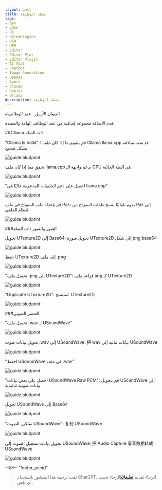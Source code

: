 ```yaml
---
layout: post
title: نقطة الوظيفة
tags:
- dev
- game
- UE
- UnreanEngine
- UE4
- UE5
- Editor
- Editor Plus
- Editor Plugin
- AI Chat
- Chatbot
- Image Generation
- OpenAI
- Azure
- Claude
- Gemini
- Ollama
description: نقطة الوظيفة
---
```


<meta property="og:title" content="UE 插件 AIChatPlus 使用说明 - 蓝图篇 - 功能节点" />

#العنوان الأزرق - عقد الوظائف

قدم الإضافة مجموعة إضافية من عقد الوظائف الهامة والمفيدة.

##Cllama ذات الصلة

"Cllama Is Valid"：قم بتقييم ما إذا كان ملف Cllama llama.cpp قد تمت مبادلته بشكل صحيح

![guide bludprint](assets/img/2024-ue-aichatplus/guide_util_1.png)

تحقق مما إذا كان ملف llama.cpp يدعم واجهة الـ GPU في البيئة الحالية.

![guide bludprint](assets/img/2024-ue-aichatplus/guide_util_2.png)

"احصل على دعم الخلفيات المدعومة حاليًا في llama.cpp"


![guide bludprint](assets/img/2024-ue-aichatplus/guide_util_3.png)

قم بإعداد ملف النموذج في ملف Pak: يقوم تلقائيًا بنسخ ملفات النموذج من Pak إلى النظام الملفي

![guide bludprint](assets/img/2024-ue-aichatplus/guide_util_4.png)

###الصور والصور ذات الصلة

تحويل UTexture2D إلى Base64: تحويل صورة UTexture2D إلى شكل png base64

![guide bludprint](assets/img/2024-ue-aichatplus/guide_util_5.png)

حفظ UTexture2D إلى ملف .png

![guide bludprint](assets/img/2024-ue-aichatplus/guide_util_6.png)

"تحميل ملف .png إلى UTexture2D": قراءة ملف png كـ UTexture2D

![guide bludprint](assets/img/2024-ue-aichatplus/guide_util_7.png)

"Duplicate UTexture2D": استنسخ UTexture2D

![guide bludprint](assets/img/2024-ue-aichatplus/guide_util_8.png)

###العنصر الصوتي

"تحميل ملف .wav لـ USoundWave"

![guide bludprint](assets/img/2024-ue-aichatplus/guide_util_9.png)

تحويل بيانات صوت .wav إلى USoundWave: 把 wav بيانات  ثنائية إلى USoundWave

![guide bludprint](assets/img/2024-ue-aichatplus/guide_util_10.png)

"احفظ USoundWave في ملف .wav"

![guide bludprint](assets/img/2024-ue-aichatplus/guide_util_11.png)

"احصل على بعض بيانات USoundWave Raw PCM": قم بتحويل USoundWave إلى بيانات صوتية ثنائيةية

![guide bludprint](assets/img/2024-ue-aichatplus/guide_util_12.png)

تحويل USoundWave إلى Base64

![guide bludprint](assets/img/2024-ue-aichatplus/guide_util_13.png)

"ستُكرر الصوت USoundWave": 复制 USoundWave

![guide bludprint](assets/img/2024-ue-aichatplus/guide_util_14.png)

تحويل بيانات تسجيل الصوت إلى USoundWave: 把 Audio Capture 录音数据转成 USoundWave

![guide bludprint](assets/img/2024-ue-aichatplus/guide_util_15.png)

--8<-- "footer_ar.md"


> تمت ترجمة هذا المنشور باستخدام ChatGPT، الرجاء تقديم [**تعليقاتك**](https://github.com/disenone/wiki_blog/issues/new)الرجاء تحديد أي نقص. 
